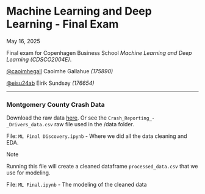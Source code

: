 # Machine Learning and Deep Learning - Final Exam
May 16, 2025

Final exam for Copenhagen Business School _Machine Learning and Deep Learning (CDSCO2004E)_.

[@caoimhegall](https://www.github.com/caoimhegall) Caoimhe Gallahue _(175890)_

[@eisu24ab](https://www.github.com/eisu24ab) Eirik Sundsøy _(176654)_

---------------------------------------------------------------------------------------------
### Montgomery County Crash Data  

Download the raw data [here](https://catalog.data.gov/dataset/crash-reporting-drivers-data). Or see the `Crash_Reporting_-_Drivers_data.csv` raw file used in the /data folder.

File: `ML Final Discovery.ipynb` - Where we did all the data cleaning and EDA. 
> [!NOTE] 
> Running this file will create a cleaned dataframe `processed_data.csv` that we use for modeling.

File: `ML Final.ipynb` - The modeling of the cleaned data
